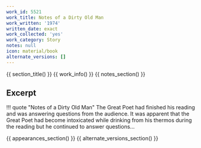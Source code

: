```yaml
---
work_id: 5521
work_title: Notes of a Dirty Old Man
work_written: '1974'
written_date: exact
work_collected: 'yes'
work_category: Story
notes: null
icon: material/book
alternate_versions: []
---
```


{{ section_title() }}
{{ work_info() }}
{{ notes_section() }}
## Excerpt
!!! quote "Notes of a Dirty Old Man"
    The Great Poet had finished his reading and was answering questions from the audience. It was apparent that the Great Poet had become intoxicated while drinking from his thermos during the reading but he continued to answer questions...

{{ appearances_section() }}
{{ alternate_versions_section() }}